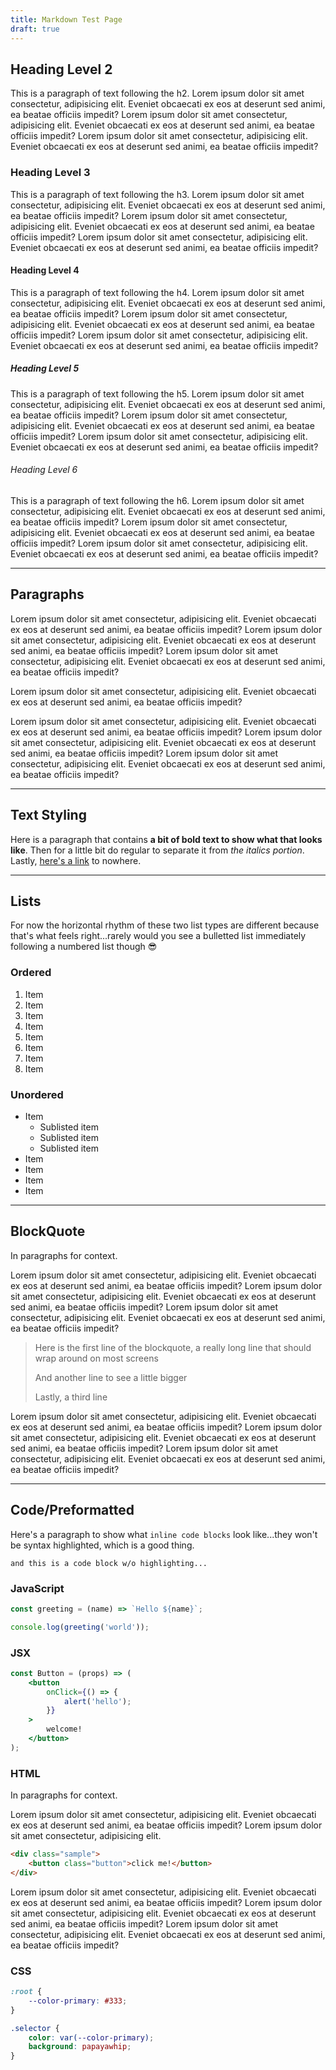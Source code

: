 ```yaml
---
title: Markdown Test Page
draft: true
---
```


## Heading Level 2

This is a paragraph of text following the h2. Lorem ipsum dolor sit amet consectetur, adipisicing elit. Eveniet obcaecati ex eos at deserunt sed animi, ea beatae officiis impedit? Lorem ipsum dolor sit amet consectetur, adipisicing elit. Eveniet obcaecati ex eos at deserunt sed animi, ea beatae officiis impedit? Lorem ipsum dolor sit amet consectetur, adipisicing elit. Eveniet obcaecati ex eos at deserunt sed animi, ea beatae officiis impedit?

### Heading Level 3

This is a paragraph of text following the h3. Lorem ipsum dolor sit amet consectetur, adipisicing elit. Eveniet obcaecati ex eos at deserunt sed animi, ea beatae officiis impedit? Lorem ipsum dolor sit amet consectetur, adipisicing elit. Eveniet obcaecati ex eos at deserunt sed animi, ea beatae officiis impedit? Lorem ipsum dolor sit amet consectetur, adipisicing elit. Eveniet obcaecati ex eos at deserunt sed animi, ea beatae officiis impedit?

#### Heading Level 4

This is a paragraph of text following the h4. Lorem ipsum dolor sit amet consectetur, adipisicing elit. Eveniet obcaecati ex eos at deserunt sed animi, ea beatae officiis impedit? Lorem ipsum dolor sit amet consectetur, adipisicing elit. Eveniet obcaecati ex eos at deserunt sed animi, ea beatae officiis impedit? Lorem ipsum dolor sit amet consectetur, adipisicing elit. Eveniet obcaecati ex eos at deserunt sed animi, ea beatae officiis impedit?

##### Heading Level 5

This is a paragraph of text following the h5. Lorem ipsum dolor sit amet consectetur, adipisicing elit. Eveniet obcaecati ex eos at deserunt sed animi, ea beatae officiis impedit? Lorem ipsum dolor sit amet consectetur, adipisicing elit. Eveniet obcaecati ex eos at deserunt sed animi, ea beatae officiis impedit? Lorem ipsum dolor sit amet consectetur, adipisicing elit. Eveniet obcaecati ex eos at deserunt sed animi, ea beatae officiis impedit?

###### Heading Level 6

This is a paragraph of text following the h6. Lorem ipsum dolor sit amet consectetur, adipisicing elit. Eveniet obcaecati ex eos at deserunt sed animi, ea beatae officiis impedit? Lorem ipsum dolor sit amet consectetur, adipisicing elit. Eveniet obcaecati ex eos at deserunt sed animi, ea beatae officiis impedit? Lorem ipsum dolor sit amet consectetur, adipisicing elit. Eveniet obcaecati ex eos at deserunt sed animi, ea beatae officiis impedit?

---

## Paragraphs

Lorem ipsum dolor sit amet consectetur, adipisicing elit. Eveniet obcaecati ex eos at deserunt sed animi, ea beatae officiis impedit? Lorem ipsum dolor sit amet consectetur, adipisicing elit. Eveniet obcaecati ex eos at deserunt sed animi, ea beatae officiis impedit? Lorem ipsum dolor sit amet consectetur, adipisicing elit. Eveniet obcaecati ex eos at deserunt sed animi, ea beatae officiis impedit?

Lorem ipsum dolor sit amet consectetur, adipisicing elit. Eveniet obcaecati ex eos at deserunt sed animi, ea beatae officiis impedit?

Lorem ipsum dolor sit amet consectetur, adipisicing elit. Eveniet obcaecati ex eos at deserunt sed animi, ea beatae officiis impedit? Lorem ipsum dolor sit amet consectetur, adipisicing elit. Eveniet obcaecati ex eos at deserunt sed animi, ea beatae officiis impedit? Lorem ipsum dolor sit amet consectetur, adipisicing elit. Eveniet obcaecati ex eos at deserunt sed animi, ea beatae officiis impedit?

---

## Text Styling

Here is a paragraph that contains **a bit of bold text to show what that looks like**. Then for a little bit do regular to separate it from _the italics portion_. Lastly, [here's a link]() to nowhere.

---

## Lists

For now the horizontal rhythm of these two list types are different because that's what feels right...rarely would you see a bulletted list immediately following a numbered list though 😎

### Ordered

1. Item
1. Item
1. Item
1. Item
1. Item
1. Item
1. Item
1. Item

### Unordered

- Item
  - Sublisted item
  - Sublisted item
  - Sublisted item
- Item
- Item
- Item
- Item

---

## BlockQuote

In paragraphs for context.

Lorem ipsum dolor sit amet consectetur, adipisicing elit. Eveniet obcaecati ex eos at deserunt sed animi, ea beatae officiis impedit? Lorem ipsum dolor sit amet consectetur, adipisicing elit. Eveniet obcaecati ex eos at deserunt sed animi, ea beatae officiis impedit? Lorem ipsum dolor sit amet consectetur, adipisicing elit. Eveniet obcaecati ex eos at deserunt sed animi, ea beatae officiis impedit?

> Here is the first line of the blockquote, a really long line that should wrap around on most screens
>
> And another line to see a little bigger
>
> Lastly, a third line

Lorem ipsum dolor sit amet consectetur, adipisicing elit. Eveniet obcaecati ex eos at deserunt sed animi, ea beatae officiis impedit? Lorem ipsum dolor sit amet consectetur, adipisicing elit. Eveniet obcaecati ex eos at deserunt sed animi, ea beatae officiis impedit? Lorem ipsum dolor sit amet consectetur, adipisicing elit. Eveniet obcaecati ex eos at deserunt sed animi, ea beatae officiis impedit?

---

## Code/Preformatted

Here's a paragraph to show what `inline code blocks` look like...they won't be syntax highlighted, which is a good thing.

```
and this is a code block w/o highlighting...
```

### JavaScript

```javascript
const greeting = (name) => `Hello ${name}`;

console.log(greeting('world'));
```

### JSX

```jsx
const Button = (props) => (
	<button
		onClick={() => {
			alert('hello');
		}}
	>
		welcome!
	</button>
);
```

### HTML

In paragraphs for context.

Lorem ipsum dolor sit amet consectetur, adipisicing elit. Eveniet obcaecati ex eos at deserunt sed animi, ea beatae officiis impedit? Lorem ipsum dolor sit amet consectetur, adipisicing elit.

```html
<div class="sample">
	<button class="button">click me!</button>
</div>
```

Lorem ipsum dolor sit amet consectetur, adipisicing elit. Eveniet obcaecati ex eos at deserunt sed animi, ea beatae officiis impedit? Lorem ipsum dolor sit amet consectetur, adipisicing elit. Eveniet obcaecati ex eos at deserunt sed animi, ea beatae officiis impedit? Lorem ipsum dolor sit amet consectetur, adipisicing elit. Eveniet obcaecati ex eos at deserunt sed animi, ea beatae officiis impedit?

### CSS

```css
:root {
	--color-primary: #333;
}

.selector {
	color: var(--color-primary);
	background: papayawhip;
}
```
